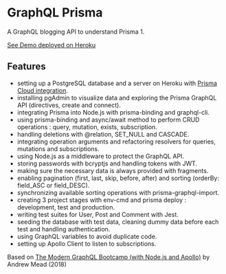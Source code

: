 # GraphQL Prisma

A GraphQL blogging API to understand Prisma 1.

[See Demo deployed on Heroku](https://prisma-node-server.herokuapp.com/)

## Features

- setting up a PostgreSQL database and a server on Heroku with [Prisma Cloud integration](https://www.prisma.io/blog/heroku-integration-homihof6eifi).
- installing pgAdmin to visualize data and exploring the Prisma GraphQL API (directives, create and connect).
- integrating Prisma into Node.js with prisma-binding and graphql-cli.
- using prisma-binding and async/await method to perform CRUD operations : query, mutation, exists, subscription.
- handling deletions with @relation, SET_NULL and CASCADE.
- integrating operation arguments and refactoring resolvers for queries, mutations and subscriptions.
- using Node.js as a middleware to protect the GraphQL API.
- storing passwords with bcryptjs and handling tokens with JWT.
- making sure the necessary data is always provided with fragments.
- enabling pagination (first, last, skip, before, after) and sorting (orderBy: field_ASC or field_DESC).
- synchronizing available sorting operations with prisma-graphql-import.
- creating 3 project stages with env-cmd and prisma deploy : development, test and production.
- writing test suites for User, Post and Comment with Jest.
- seeding the database with test data, cleaning dummy data before each test and handling authentication.
- using GraphQL variables to avoid duplicate code.
- setting up Apollo Client to listen to subscriptions.

Based on [The Modern GraphQL Bootcamp (with Node.js and Apollo)](https://www.udemy.com/course/graphql-bootcamp/) by Andrew Mead (2018)
